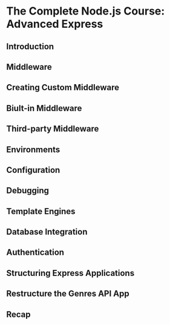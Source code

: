 # The Complete Node.js Course: Advanced Express

## Introduction

## Middleware

## Creating Custom Middleware

## Biult-in Middleware

## Third-party Middleware

## Environments

## Configuration

## Debugging

## Template Engines

## Database Integration

## Authentication

## Structuring Express Applications

## Restructure the Genres API App

## Recap
